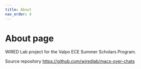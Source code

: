 ```yaml
---
title: About
nav_order: 4
---
```

# About page

WIRED Lab project for the Valpo ECE Summer Scholars Program.

Source repository https://github.com/wiredlab/macs-over-chats


